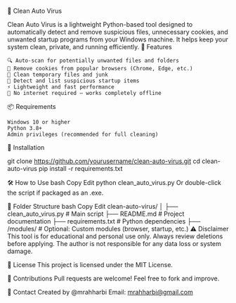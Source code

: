 🧹 Clean Auto Virus

Clean Auto Virus is a lightweight Python-based tool designed to automatically detect and remove suspicious files, unnecessary cookies, and unwanted startup programs from your Windows machine. It helps keep your system clean, private, and running efficiently.
🚀 Features

    🔍 Auto-scan for potentially unwanted files and folders
    🧽 Remove cookies from popular browsers (Chrome, Edge, etc.)
    🧹 Clean temporary files and junk
    🧯 Detect and list suspicious startup items
    ⚡ Lightweight and fast performance
    🔐 No internet required – works completely offline

📦 Requirements

    Windows 10 or higher
    Python 3.8+
    Admin privileges (recommended for full cleaning)

🔧 Installation

git clone https://github.com/yourusername/clean-auto-virus.git
cd clean-auto-virus
pip install -r requirements.txt


🛠️ How to Use
bash
Copy
Edit
python clean_auto_virus.py
Or double-click the script if packaged as an .exe.

📁 Folder Structure
bash
Copy
Edit
clean-auto-virus/
│
├── clean_auto_virus.py         # Main script
├── README.md                   # Project documentation
├── requirements.txt            # Python dependencies
├── /modules/                   # Optional: Custom modules (browser, startup, etc.)
⚠️ Disclaimer
This tool is for educational and personal use only. Always review deletions before applying. The author is not responsible for any data loss or system damage.

📃 License
This project is licensed under the MIT License.




🙌 Contributions
Pull requests are welcome! Feel free to fork and improve.


📧 Contact
Created by @mrahharbi
Email: mrahharbi@gmail.com
